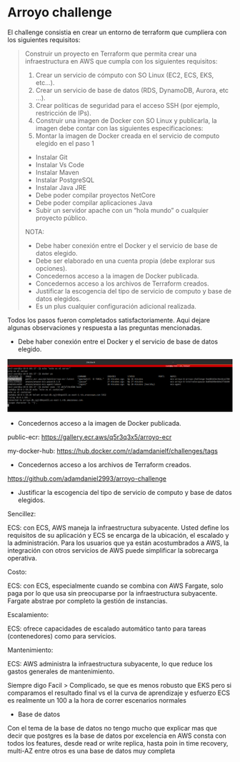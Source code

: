 # Arroyo challenge

El challenge consistia en crear un entorno de terraform que cumpliera con los siguientes requisitos:

> Construir un proyecto en Terraform que permita crear una
> infraestructura en AWS que cumpla con los siguientes requisitos:
>
> 1.  Crear un servicio de cómputo con SO Linux (EC2, ECS, EKS, etc…).
> 2.  Crear un servicio de base de datos (RDS, DynamoDB, Aurora, etc …).
> 3.  Crear políticas de seguridad para el acceso SSH (por ejemplo, restricción de IPs).
> 4.  Construir una imagen de Docker con SO Linux y publicarla, la imagen debe contar con las siguientes especificaciones:
> 5.  Montar la imagen de Docker creada en el servicio de computo elegido en el paso 1
>
> - Instalar Git
> - Instalar Vs Code
> - Instalar Maven
> - Instalar PostgreSQL
> - Instalar Java JRE
> - Debe poder compilar proyectos NetCore
> - Debe poder compilar aplicaciones Java
> - Subir un servidor apache con un “hola mundo” o cualquier proyecto público.
>
> NOTA:
>
> - Debe haber conexión entre el Docker y el servicio de base de datos elegido.
> - Debe ser elaborado en una cuenta propia (debe explorar sus opciones).
> - Concedernos acceso a la imagen de Docker publicada.
> - Concedernos acceso a los archivos de Terraform creados.
> - Justificar la escogencia del tipo de servicio de computo y base de datos elegidos.
> - Es un plus cualquier configuración adicional realizada.

Todos los pasos fueron completados satisfactoriamente. Aqui dejare algunas observaciones y respuesta a las preguntas mencionadas.

- Debe haber conexión entre el Docker y el servicio de base de datos
  elegido.

![My Image](imagenes/evidencia-container-db.png)

- Concedernos acceso a la imagen de Docker publicada.

public-ecr: https://gallery.ecr.aws/q5r3q3x5/arroyo-ecr

my-docker-hub: https://hub.docker.com/r/adamdanielf/challenges/tags

- Concedernos acceso a los archivos de Terraform creados.

https://github.com/adamdaniel2993/arroyo-challenge

- Justificar la escogencia del tipo de servicio de computo y base de datos elegidos.

Sencillez:

ECS: con ECS, AWS maneja la infraestructura subyacente. Usted define los requisitos de su aplicación y ECS se encarga de la ubicación, el escalado y la administración. Para los usuarios que ya están acostumbrados a AWS, la integración con otros servicios de AWS puede simplificar la sobrecarga operativa.

Costo:

ECS: con ECS, especialmente cuando se combina con AWS Fargate, solo paga por lo que usa sin preocuparse por la infraestructura subyacente. Fargate abstrae por completo la gestión de instancias.

Escalamiento:

ECS: ofrece capacidades de escalado automático tanto para tareas (contenedores) como para servicios.

Mantenimiento:

ECS: AWS administra la infraestructura subyacente, lo que reduce los gastos generales de mantenimiento.

Siempre digo Facil > Complicado, se que es menos robusto que EKS pero si comparamos el resultado final vs el la curva de aprendizaje y esfuerzo ECS es realmente un 100 a la hora de correr escenarios normales

- Base de datos

Con el tema de la base de datos no tengo mucho que explicar mas que decir que postgres es la base de datos por excelencia en AWS consta con todos los features, desde read or write replica, hasta poin in time recovery, multi-AZ entre otros es una base de datos muy completa
